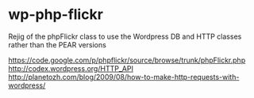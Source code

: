 wp-php-flickr
=============

Rejig of the phpFlickr class to use the Wordpress DB and HTTP classes rather than the PEAR versions

https://code.google.com/p/phpflickr/source/browse/trunk/phpFlickr.php
http://codex.wordpress.org/HTTP_API
http://planetozh.com/blog/2009/08/how-to-make-http-requests-with-wordpress/
